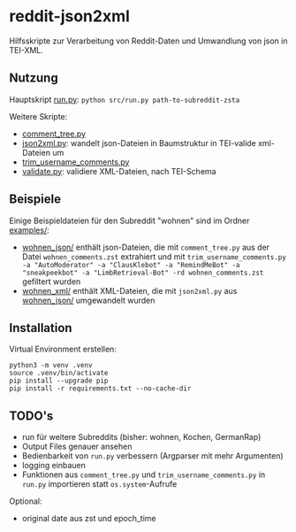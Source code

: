 # reddit-json2xml

Hilfsskripte zur Verarbeitung von Reddit-Daten und Umwandlung von json in TEI-XML.

## Nutzung
Hauptskript [run.py](https://git.zdl.org/koerber/reddit-json2xml/src/branch/master/src/run.py): `python src/run.py path-to-subreddit-zsta`

Weitere Skripte:
- [comment_tree.py](https://git.zdl.org/koerber/reddit-json2xml/src/branch/master/src/comment_tree.py)
- [json2xml.py](https://git.zdl.org/koerber/reddit-json2xml/src/branch/master/src/json2xml.py): wandelt json-Dateien in Baumstruktur in TEI-valide xml-Dateien um
- [trim_username_comments.py](https://git.zdl.org/koerber/reddit-json2xml/src/branch/master/src/trim_username_comments.py)
- [validate.py](https://git.zdl.org/koerber/reddit-json2xml/src/branch/master/src/validate.py): validiere XML-Dateien, nach TEI-Schema

## Beispiele
Einige Beispieldateien für den Subreddit "wohnen" sind im Ordner [examples/](https://git.zdl.org/koerber/reddit-json2xml/src/branch/master/examples):
- [wohnen_json/](https://git.zdl.org/koerber/reddit-json2xml/src/branch/master/examples/wohnen_json) enthält json-Dateien, die mit `comment_tree.py` aus der Datei `wohnen_comments.zst` extrahiert und mit `trim_username_comments.py -a "AutoModerator" -a "ClausKlebot" -a "RemindMeBot" -a "sneakpeekbot" -a "LimbRetrieval-Bot" -rd wohnen_comments.zst` gefiltert wurden
- [wohnen_xml/](https://git.zdl.org/koerber/reddit-json2xml/src/branch/master/examples/wohnen_xml) enthält XML-Dateien, die mit `json2xml.py` aus [wohnen_json/](https://git.zdl.org/koerber/reddit-json2xml/src/branch/master/examples/wohnen_json) umgewandelt wurden


## Installation
Virtual Environment erstellen:
```
python3 -m venv .venv
source .venv/bin/activate
pip install --upgrade pip
pip install -r requirements.txt --no-cache-dir
```

## TODO's

- run für weitere Subreddits (bisher: wohnen, Kochen, GermanRap)
- Output Files genauer ansehen
- Bedienbarkeit von `run.py` verbessern (Argparser mit mehr Argumenten)
- logging einbauen
- Funktionen aus `comment_tree.py` und `trim_username_comments.py` in `run.py` importieren statt `os.system`-Aufrufe

Optional:
- original date aus zst und epoch_time